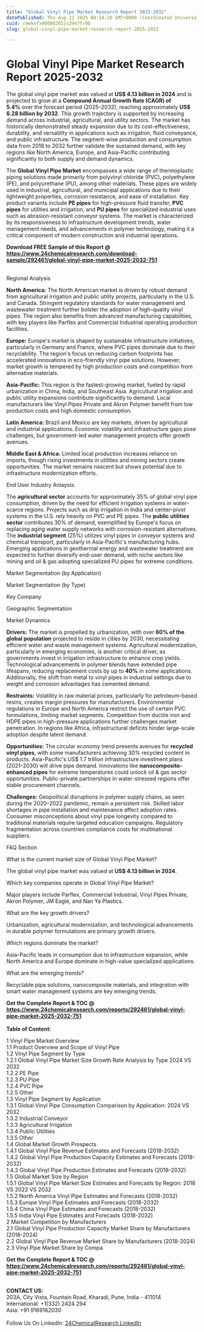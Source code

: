 ```yaml
---
title: "Global Vinyl Pipe Market Research Report 2025-2032"
datePublished: Thu Aug 21 2025 00:14:20 GMT+0000 (Coordinated Universal Time)
cuid: cmeknfx90000202jx2947fr9b
slug: global-vinyl-pipe-market-research-report-2025-2032

---
```


# Global Vinyl Pipe Market Research Report 2025-2032

<p>The global vinyl pipe market was valued at <strong>US$ 4.13 billion in 2024</strong> and is projected to grow at a <strong>Compound Annual Growth Rate (CAGR) of 5.4%</strong> over the forecast period (2025–2032), reaching approximately <strong>US$ 6.28 billion by 2032</strong>. This growth trajectory is supported by increasing demand across industrial, agricultural, and utility sectors. The market has historically demonstrated steady expansion due to its cost-effectiveness, durability, and versatility in applications such as irrigation, fluid conveyance, and public infrastructure. The segment-wise production and consumption data from 2018 to 2032 further validate the sustained demand, with key regions like North America, Europe, and Asia-Pacific contributing significantly to both supply and demand dynamics.</p><p>
</p><p>The <strong>Global Vinyl Pipe Market</strong> encompasses a wide range of thermoplastic piping solutions made primarily from polyvinyl chloride (PVC), polyethylene (PE), and polyurethane (PU), among other materials. These pipes are widely used in industrial, agricultural, and municipal applications due to their lightweight properties, corrosion resistance, and ease of installation. Key product variants include <strong>PE pipes</strong> for high-pressure fluid transfer, <strong>PVC pipes</strong> for utilities and irrigation, and <strong>PU pipes</strong> for specialized industrial uses such as abrasion-resistant conveyor systems. The market is characterized by its responsiveness to infrastructure development trends, water management needs, and advancements in polymer technology, making it a critical component of modern construction and industrial operations.</p><div><b>Download FREE Sample of this Report @ 
            <a href="https://www.24chemicalresearch.com/download-sample/292461/global-vinyl-pipe-market-2025-2032-751">
            https://www.24chemicalresearch.com/download-sample/292461/global-vinyl-pipe-market-2025-2032-751</a></b></div><br><p>
Regional Analysis</p><p>
</p><p><strong>North America:</strong> The North American market is driven by robust demand from agricultural irrigation and public utility projects, particularly in the U.S. and Canada. Stringent regulatory standards for water management and wastewater treatment further bolster the adoption of high-quality vinyl pipes. The region also benefits from advanced manufacturing capabilities, with key players like Parflex and Commercial Industrial operating production facilities.</p><p>
</p><p><strong>Europe:</strong> Europe's market is shaped by sustainable infrastructure initiatives, particularly in Germany and France, where PVC pipes dominate due to their recyclability. The region's focus on reducing carbon footprints has accelerated innovations in eco-friendly vinyl pipe solutions. However, market growth is tempered by high production costs and competition from alternative materials.</p><p>
</p><p><strong>Asia-Pacific:</strong> This region is the fastest-growing market, fueled by rapid urbanization in China, India, and Southeast Asia. Agricultural irrigation and public utility expansions contribute significantly to demand. Local manufacturers like Vinyl Pipes Private and Akron Polymer benefit from low production costs and high domestic consumption.</p><p>
</p><p><strong>Latin America:</strong> Brazil and Mexico are key markets, driven by agricultural and industrial applications. Economic volatility and infrastructure gaps pose challenges, but government-led water management projects offer growth avenues.</p><p>
</p><p><strong>Middle East &amp; Africa:</strong> Limited local production increases reliance on imports, though rising investments in utilities and mining sectors create opportunities. The market remains nascent but shows potential due to infrastructure modernization efforts.</p><p>
End User Industry Anlaysis:</p><p>
</p><p>The <strong>agricultural sector</strong> accounts for approximately 35% of global vinyl pipe consumption, driven by the need for efficient irrigation systems in water-scarce regions. Projects such as drip irrigation in India and center-pivot systems in the U.S. rely heavily on PVC and PE pipes. The <strong>public utilities sector</strong> contributes 30% of demand, exemplified by Europe's focus on replacing aging water supply networks with corrosion-resistant alternatives. The <strong>industrial segment</strong> (25%) utilizes vinyl pipes in conveyor systems and chemical transport, particularly in Asia-Pacific's manufacturing hubs. Emerging applications in geothermal energy and wastewater treatment are expected to further diversify end-user demand, with niche sectors like mining and oil &amp; gas adopting specialized PU pipes for extreme conditions.</p><p>
Market Segmentation (by Application)</p><p>
</p><p>
Market Segmentation (by Type)</p><p>
</p><p>
Key Company</p><p>
</p><p>
Geographic Segmentation</p><p>
</p><p>
Market Dynamics</p><p>
</p><p><strong>Drivers:</strong> The market is propelled by urbanization, with over <strong>60% of the global population</strong> projected to reside in cities by 2030, necessitating efficient water and waste management systems. Agricultural modernization, particularly in emerging economies, is another critical driver, as governments invest in irrigation infrastructure to enhance crop yields. Technological advancements in polymer blends have extended pipe lifespans, reducing replacement costs by up to <strong>40%</strong> in some applications. Additionally, the shift from metal to vinyl pipes in industrial settings due to weight and corrosion advantages has cemented demand.</p><p>
</p><p><strong>Restraints:</strong> Volatility in raw material prices, particularly for petroleum-based resins, creates margin pressures for manufacturers. Environmental regulations in Europe and North America restrict the use of certain PVC formulations, limiting market segments. Competition from ductile iron and HDPE pipes in high-pressure applications further challenges market penetration. In regions like Africa, infrastructural deficits hinder large-scale adoption despite latent demand.</p><p>
</p><p><strong>Opportunities:</strong> The circular economy trend presents avenues for <strong>recycled vinyl pipes</strong>, with some manufacturers achieving 30% recycled content in products. Asia-Pacific's US$ 1.7 trillion infrastructure investment plans (2021–2030) will drive pipe demand. Innovations like <strong>nanocomposite-enhanced pipes</strong> for extreme temperatures could unlock oil &amp; gas sector opportunities. Public-private partnerships in water-stressed regions offer stable procurement channels.</p><p>
</p><p><strong>Challenges:</strong> Geopolitical disruptions in polymer supply chains, as seen during the 2020–2022 pandemic, remain a persistent risk. Skilled labor shortages in pipe installation and maintenance affect adoption rates. Consumer misconceptions about vinyl pipe longevity compared to traditional materials require targeted education campaigns. Regulatory fragmentation across countries compliance costs for multinational suppliers.</p><p>
FAQ Section</p><p>
What is the current market size of Global Vinyl Pipe Market?</p><p>
</p><p>The global vinyl pipe market was valued at <strong>US$ 4.13 billion in 2024</strong>.</p><p>
Which key companies operate in Global Vinyl Pipe Market?</p><p>
</p><p>Major players include Parflex, Commercial Industrial, Vinyl Pipes Private, Akron Polymer, JM Eagle, and Nan Ya Plastics.</p><p>
What are the key growth drivers?</p><p>
</p><p>Urbanization, agricultural modernization, and technological advancements in durable polymer formulations are primary growth drivers.</p><p>
Which regions dominate the market?</p><p>
</p><p>Asia-Pacific leads in consumption due to infrastructure expansion, while North America and Europe dominate in high-value specialized applications.</p><p>
What are the emerging trends?</p><p>
</p><p>Recyclable pipe solutions, nanocomposite materials, and integration with smart water management systems are key emerging trends.</p>

<div><b>Get the Complete Report & TOC @ 
            <a href="https://www.24chemicalresearch.com/reports/292461/global-vinyl-pipe-market-2025-2032-751">
            https://www.24chemicalresearch.com/reports/292461/global-vinyl-pipe-market-2025-2032-751</a></b></div><br>
            <b>Table of Content:</b><p>1 Vinyl Pipe Market Overview<br />
    1.1 Product Overview and Scope of Vinyl Pipe<br />
    1.2 Vinyl Pipe Segment by Type<br />
        1.2.1 Global Vinyl Pipe Market Size Growth Rate Analysis by Type 2024 VS 2032<br />
        1.2.2 PE Pipe<br />
        1.2.3 PU Pipe<br />
        1.2.4 PVC Pipe<br />
        1.2.5 Other<br />
    1.3 Vinyl Pipe Segment by Application<br />
        1.3.1 Global Vinyl Pipe Consumption Comparison by Application: 2024 VS 2032<br />
        1.3.2 Industrial Conveyor<br />
        1.3.3 Agricultural Irrigation<br />
        1.3.4 Public Utilities<br />
        1.3.5 Other<br />
    1.4 Global Market Growth Prospects<br />
        1.4.1 Global Vinyl Pipe Revenue Estimates and Forecasts (2018-2032)<br />
        1.4.2 Global Vinyl Pipe Production Capacity Estimates and Forecasts (2018-2032)<br />
        1.4.3 Global Vinyl Pipe Production Estimates and Forecasts (2018-2032)<br />
    1.5 Global Market Size by Region<br />
        1.5.1 Global Vinyl Pipe Market Size Estimates and Forecasts by Region: 2018 VS 2022 VS 2032<br />
        1.5.2 North America Vinyl Pipe Estimates and Forecasts (2018-2032)<br />
        1.5.3 Europe Vinyl Pipe Estimates and Forecasts (2018-2032)<br />
        1.5.4 China Vinyl Pipe Estimates and Forecasts (2018-2032)<br />
        1.5.5 India Vinyl Pipe Estimates and Forecasts (2018-2032)<br />
2 Market Competition by Manufacturers<br />
    2.1 Global Vinyl Pipe Production Capacity Market Share by Manufacturers (2018-2024)<br />
    2.2 Global Vinyl Pipe Revenue Market Share by Manufacturers (2018-2024)<br />
    2.3 Vinyl Pipe Market Share by Compa</p>

<div><b>Get the Complete Report & TOC @ 
            <a href="https://www.24chemicalresearch.com/reports/292461/global-vinyl-pipe-market-2025-2032-751">
            https://www.24chemicalresearch.com/reports/292461/global-vinyl-pipe-market-2025-2032-751</a></b></div><br>

<b>CONTACT US:</b><br>
            203A, City Vista, Fountain Road, Kharadi, Pune, India - 411014<br>
            International: +1(332) 2424 294<br>
            Asia: +91 9169162030 <br><br>
            Follow Us On LinkedIn: <a href="https://www.linkedin.com/company/24chemicalresearch/">24ChemicalResearch LinkedIn</a>
